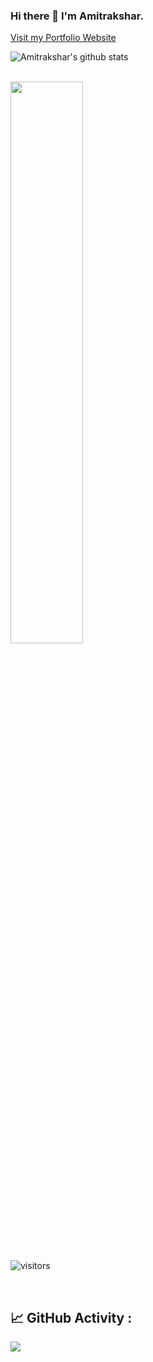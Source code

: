 ### Hi there 👋 I'm Amitrakshar.

<a href = "https://amitrakshar-portfolio.herokuapp.com">Visit my Portfolio Website</a>


![Amitrakshar's github stats](https://github-readme-stats.vercel.app/api?username=amitrakshar01&show_icons=true&hide_border=true&theme=dark)

<br />

<img width="48%" src="https://github-readme-streak-stats.herokuapp.com/?user=amitrakshar01&theme=dark" />

</p>

![visitors](https://visitor-badge.laobi.icu/badge?page_id=amitrakshar01.amitrakshar01)


<br>
<h2 align="left">📈 GitHub Activity :
<br></h2>

<img src="https://activity-graph.herokuapp.com/graph?username=amitrakshar01&bg_color=000000&line=d0ff12&area=true&color=d0ff12&hide_border=true&hide_title=true">

